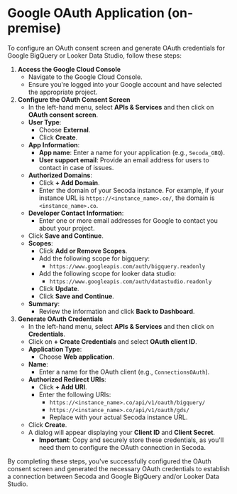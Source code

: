# Google OAuth Application (on-premise)

To configure an OAuth consent screen and generate OAuth credentials for Google BigQuery or Looker Data Studio, follow these steps:

1. **Access the Google Cloud Console**
   * Navigate to the Google Cloud Console.
   * Ensure you're logged into your Google account and have selected the appropriate project.
2. **Configure the OAuth Consent Screen**
   * In the left-hand menu, select **APIs & Services** and then click on **OAuth consent screen**.
   * **User Type**:
     * Choose **External**.
     * Click **Create**.
   * **App Information**:
     * **App name**: Enter a name for your application (e.g., `Secoda_GBQ`).
     * **User support email**: Provide an email address for users to contact in case of issues.
   * **Authorized Domains**:
     * Click **+ Add Domain**.
     * Enter the domain of your Secoda instance. For example, if your instance URL is `https://<instance_name>.co/`, the domain is `<instance_name>.co`.
   * **Developer Contact Information**:
     * Enter one or more email addresses for Google to contact you about your project.
   * Click **Save and Continue**.
   * **Scopes**:
     * Click **Add or Remove Scopes**.
     * Add the following scope for bigquery:
       * `https://www.googleapis.com/auth/bigquery.readonly`
     * Add the following scope for looker data studio:
       * `https://www.googleapis.com/auth/datastudio.readonly`
     * Click **Update**.
     * Click **Save and Continue**.
   * **Summary**:
     * Review the information and click **Back to Dashboard**.
3. **Generate OAuth Credentials**
   * In the left-hand menu, select **APIs & Services** and then click on **Credentials**.
   * Click on **+ Create Credentials** and select **OAuth client ID**.
   * **Application Type**:
     * Choose **Web application**.
   * **Name**:
     * Enter a name for the OAuth client (e.g., `ConnectionsOAuth`).
   * **Authorized Redirect URIs**:
     * Click **+ Add URI**.
     * Enter the following URIs:
       * `https://<instance_name>.co/api/v1/oauth/bigquery/`
       * `https://<instance_name>.co/api/v1/oauth/gds/`
       * Replace with your actual Secoda instance URL.
   * Click **Create**.
   * A dialog will appear displaying your **Client ID** and **Client Secret**.
     * **Important**: Copy and securely store these credentials, as you'll need them to configure the OAuth connection in Secoda.

By completing these steps, you've successfully configured the OAuth consent screen and generated the necessary OAuth credentials to establish a connection between Secoda and Google BigQuery and/or Looker Data Studio.

